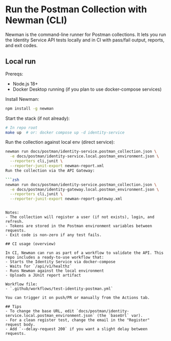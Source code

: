 # Run the Postman Collection with Newman (CLI)

Newman is the command-line runner for Postman collections. It lets you run the Identity Service API tests locally and in CI with pass/fail output, reports, and exit codes.

## Local run

Prereqs:
- Node.js 18+
- Docker Desktop running (if you plan to use docker-compose services)

Install Newman:

```zsh
npm install -g newman
```

Start the stack (if not already):

```zsh
# In repo root
make up  # or: docker compose up -d identity-service
```

Run the collection against local env (direct service):

```zsh
newman run docs/postman/identity-service.postman_collection.json \
  -e docs/postman/identity-service.local.postman_environment.json \
  --reporters cli,junit \
  --reporter-junit-export newman-report.xml
Run the collection via the API Gateway:

```zsh
newman run docs/postman/identity-service.postman_collection.json \
  -e docs/postman/identity-gateway.local.postman_environment.json \
  --reporters cli,junit \
  --reporter-junit-export newman-report-gateway.xml
```
```

Notes:
- The collection will register a user (if not exists), login, and refresh.
- Tokens are stored in the Postman environment variables between requests.
- Exit code is non-zero if any test fails.

## CI usage (overview)

In CI, Newman can run as part of a workflow to validate the API. This repo includes a ready-to-use workflow that:
- Starts the Identity Service via docker-compose
- Waits for `/api/v1/healthz`
- Runs Newman against the local environment
- Uploads a JUnit report artifact

Workflow file:
- `.github/workflows/test-identity-postman.yml`

You can trigger it on push/PR or manually from the Actions tab.

## Tips
- To change the base URL, edit `docs/postman/identity-service.local.postman_environment.json` (the `baseUrl` var).
- For a clean register test, change the email in the "Register" request body.
- Add `--delay-request 200` if you want a slight delay between requests.
